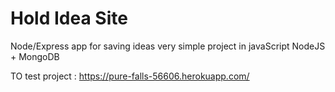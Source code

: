 # Hold Idea Site
Node/Express app for saving ideas
very simple project in javaScript NodeJS + MongoDB

TO test project : https://pure-falls-56606.herokuapp.com/
